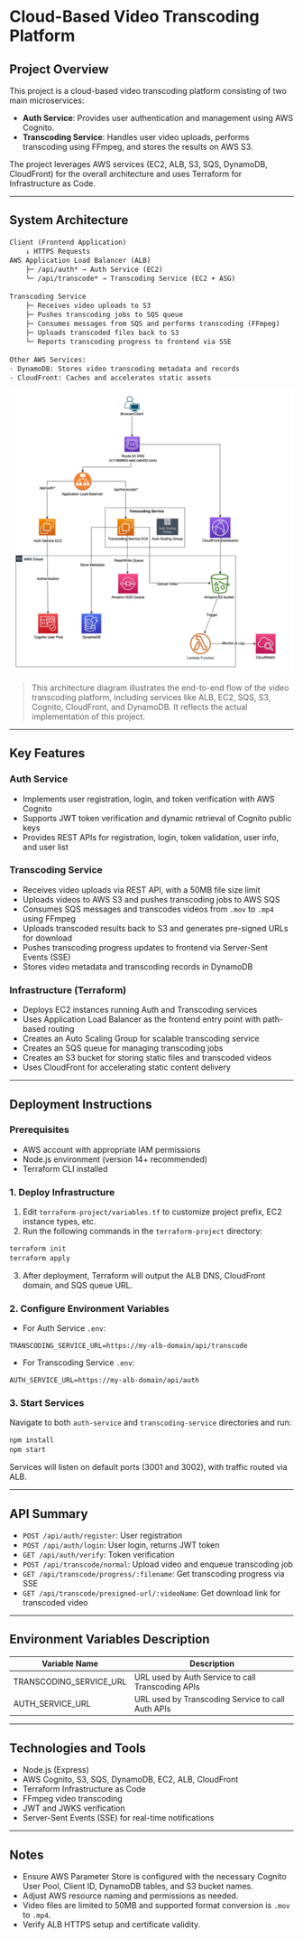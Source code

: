 # Cloud-Based Video Transcoding Platform

## Project Overview

This project is a cloud-based video transcoding platform consisting of two main microservices:

* **Auth Service**: Provides user authentication and management using AWS Cognito.
* **Transcoding Service**: Handles user video uploads, performs transcoding using FFmpeg, and stores the results on AWS S3.

The project leverages AWS services (EC2, ALB, S3, SQS, DynamoDB, CloudFront) for the overall architecture and uses Terraform for Infrastructure as Code.

---

## System Architecture

```plaintext
Client (Frontend Application)
    ↓ HTTPS Requests
AWS Application Load Balancer (ALB)
    ├─ /api/auth* → Auth Service (EC2)
    └─ /api/transcode* → Transcoding Service (EC2 + ASG)
    
Transcoding Service
    ├─ Receives video uploads to S3
    ├─ Pushes transcoding jobs to SQS queue
    ├─ Consumes messages from SQS and performs transcoding (FFmpeg)
    ├─ Uploads transcoded files back to S3
    └─ Reports transcoding progress to frontend via SSE

Other AWS Services:
- DynamoDB: Stores video transcoding metadata and records
- CloudFront: Caches and accelerates static assets
```

<img src="./docs/architecture-diagram.jpg" alt="System Architecture Diagram" width="600"/>


> This architecture diagram illustrates the end-to-end flow of the video transcoding platform, including services like ALB, EC2, SQS, S3, Cognito, CloudFront, and DynamoDB. It reflects the actual implementation of this project.

---

## Key Features

### Auth Service

* Implements user registration, login, and token verification with AWS Cognito
* Supports JWT token verification and dynamic retrieval of Cognito public keys
* Provides REST APIs for registration, login, token validation, user info, and user list

### Transcoding Service

* Receives video uploads via REST API, with a 50MB file size limit
* Uploads videos to AWS S3 and pushes transcoding jobs to AWS SQS
* Consumes SQS messages and transcodes videos from `.mov` to `.mp4` using FFmpeg
* Uploads transcoded results back to S3 and generates pre-signed URLs for download
* Pushes transcoding progress updates to frontend via Server-Sent Events (SSE)
* Stores video metadata and transcoding records in DynamoDB

### Infrastructure (Terraform)

* Deploys EC2 instances running Auth and Transcoding services
* Uses Application Load Balancer as the frontend entry point with path-based routing
* Creates an Auto Scaling Group for scalable transcoding service
* Creates an SQS queue for managing transcoding jobs
* Creates an S3 bucket for storing static files and transcoded videos
* Uses CloudFront for accelerating static content delivery

---

## Deployment Instructions

### Prerequisites

* AWS account with appropriate IAM permissions
* Node.js environment (version 14+ recommended)
* Terraform CLI installed

### 1. Deploy Infrastructure

1. Edit `terraform-project/variables.tf` to customize project prefix, EC2 instance types, etc.
2. Run the following commands in the `terraform-project` directory:

```bash
terraform init
terraform apply
```

3. After deployment, Terraform will output the ALB DNS, CloudFront domain, and SQS queue URL.

### 2. Configure Environment Variables

* For Auth Service `.env`:

```
TRANSCODING_SERVICE_URL=https://my-alb-domain/api/transcode
```

* For Transcoding Service `.env`:

```
AUTH_SERVICE_URL=https://my-alb-domain/api/auth
```

### 3. Start Services

Navigate to both `auth-service` and `transcoding-service` directories and run:

```bash
npm install
npm start
```

Services will listen on default ports (3001 and 3002), with traffic routed via ALB.

---

## API Summary

* `POST /api/auth/register`: User registration
* `POST /api/auth/login`: User login, returns JWT token
* `GET /api/auth/verify`: Token verification
* `POST /api/transcode/normal`: Upload video and enqueue transcoding job
* `GET /api/transcode/progress/:filename`: Get transcoding progress via SSE
* `GET /api/transcode/presigned-url/:videoName`: Get download link for transcoded video

---

## Environment Variables Description

| Variable Name             | Description                                       |
| ------------------------- | ------------------------------------------------- |
| TRANSCODING\_SERVICE\_URL | URL used by Auth Service to call Transcoding APIs |
| AUTH\_SERVICE\_URL        | URL used by Transcoding Service to call Auth APIs |

---

## Technologies and Tools

* Node.js (Express)
* AWS Cognito, S3, SQS, DynamoDB, EC2, ALB, CloudFront
* Terraform Infrastructure as Code
* FFmpeg video transcoding
* JWT and JWKS verification
* Server-Sent Events (SSE) for real-time notifications

---

## Notes

* Ensure AWS Parameter Store is configured with the necessary Cognito User Pool, Client ID, DynamoDB tables, and S3 bucket names.
* Adjust AWS resource naming and permissions as needed.
* Video files are limited to 50MB and supported format conversion is `.mov` to `.mp4`.
* Verify ALB HTTPS setup and certificate validity.
